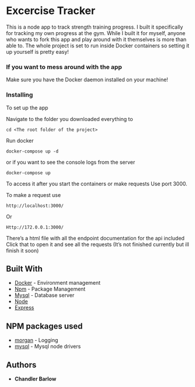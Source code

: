 # Excercise Tracker

This is a node app to track strength training progress. I built it specifically for tracking my own progress at the gym. While I built it for myself, anyone who wants to fork this app and play around with it themselves is more than able to. The whole project is set to run inside Docker containers so setting it up yourself is pretty easy!

### If you want to mess around with the app

Make sure you have the Docker daemon installed on your machine!

### Installing

To  set up the app

Navigate to the folder you downloaded everything to

```
cd <The root folder of the project>
```

Run docker

```
docker-compose up -d
```
or if you want to see the console logs from the server

```
docker-compose up
```

To access it after you start the containers or make requests
Use port 3000.

To make a request use 

```
http://localhost:3000/
```
Or

```
Http://172.0.0.1:3000/
```

There’s a html file with all the endpoint documentation for the api included
Click that to open it and see all the requests
(It’s not finished currently but ill finish it soon)


## Built With

* [Docker](https://www.docker.com/) - Environment management
* [Npm](https://www.npmjs.com/) - Package Management
* [Mysql](https://www.mysql.com/) - Database server
* [Node](https://rometools.github.io/rome/)
* [Express](https://expressjs.com/)

## NPM packages used
* [morgan](https://www.npmjs.com/package/morgan) - Logging
* [mysql](https://www.npmjs.com/package/mysql) - Mysql node drivers

## Authors

* **Chandler Barlow**
